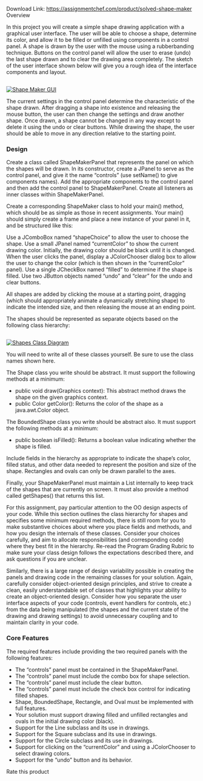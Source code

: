 Download Link: https://assignmentchef.com/product/solved-shape-maker
<br>
<a id="user-content-overview" class="anchor" href="https://github.com/Grimlek/Course-Work/tree/master/Shape%20Maker#overview" aria-hidden="true"></a>Overview

In this project you will create a simple shape drawing application with a graphical user interface. The user will be able to choose a shape, determine its color, and allow it to be filled or unfilled using components in a control panel. A shape is drawn by the user with the mouse using a rubberbanding technique. Buttons on the control panel will allow the user to erase (undo) the last shape drawn and to clear the drawing area completely. The sketch of the user interface shown below will give you a rough idea of the interface components and layout.

<a href="https://i0.wp.com/github.com/Grimlek/Course-Work/blob/master/Shape%20Maker/shape-maker.png?ssl=1" target="_blank" rel="noopener"><img decoding="async" alt="Shape Maker GUI" data-recalc-dims="1" data-src="https://i0.wp.com/github.com/Grimlek/Course-Work/raw/master/Shape%20Maker/shape-maker.png?w=980&amp;ssl=1" class="lazyload" src="data:image/gif;base64,R0lGODlhAQABAAAAACH5BAEKAAEALAAAAAABAAEAAAICTAEAOw==">

  <noscript>

   <img decoding="async" src="https://i0.wp.com/github.com/Grimlek/Course-Work/raw/master/Shape%20Maker/shape-maker.png?w=980&amp;ssl=1" alt="Shape Maker GUI" data-recalc-dims="1">

  </noscript></a>

The current settings in the control panel determine the characteristic of the shape drawn. After dragging a shape into existence and releasing the mouse button, the user can then change the settings and draw another shape. Once drawn, a shape cannot be changed in any way except to delete it using the undo or clear buttons. While drawing the shape, the user should be able to move in any direction relative to the starting point.

<h3><a id="user-content-design" class="anchor" href="https://github.com/Grimlek/Course-Work/tree/master/Shape%20Maker#design" aria-hidden="true"></a>Design</h3>

Create a class called ShapeMakerPanel that represents the panel on which the shapes will be drawn. In its constructor, create a JPanel to serve as the control panel, and give it the name “controls” (use setName() to give components names). Add the appropriate components to the control panel and then add the control panel to ShapeMakerPanel. Create all listeners as inner classes within ShapeMakerPanel.

Create a corresponding ShapeMaker class to hold your main() method, which should be as simple as those in recent assignments. Your main() should simply create a frame and place a new instance of your panel in it, and be structured like this:

Use a JComboBox named “shapeChoice” to allow the user to choose the shape. Use a small JPanel named “currentColor” to show the current drawing color. Initially, the drawing color should be black until it is changed. When the user clicks the panel, display a JColorChooser dialog box to allow the user to change the color (which is then shown in the “currentColor” panel). Use a single JCheckBox named “filled” to determine if the shape is filled. Use two JButton objects named “undo” and “clear” for the undo and clear buttons.

All shapes are added by clicking the mouse at a starting point, dragging (which should appropriately animate a dynamically stretching shape) to indicate the intended size, and then releasing the mouse at an ending point.

The shapes should be represented as separate objects based on the following class hierarchy:

<a href="https://i0.wp.com/github.com/Grimlek/Course-Work/blob/master/Shape%20Maker/shapes-class-diagram.jpg?ssl=1" target="_blank" rel="noopener"><img decoding="async" alt="Shapes Class Diagram" data-recalc-dims="1" data-src="https://i0.wp.com/github.com/Grimlek/Course-Work/raw/master/Shape%20Maker/shapes-class-diagram.jpg?w=980&amp;ssl=1" class="lazyload" src="data:image/gif;base64,R0lGODlhAQABAAAAACH5BAEKAAEALAAAAAABAAEAAAICTAEAOw==">

  <noscript>

   <img decoding="async" src="https://i0.wp.com/github.com/Grimlek/Course-Work/raw/master/Shape%20Maker/shapes-class-diagram.jpg?w=980&amp;ssl=1" alt="Shapes Class Diagram" data-recalc-dims="1">

  </noscript></a>

You will need to write all of these classes yourself. Be sure to use the class names shown here.

The Shape class you write should be abstract. It must support the following methods at a minimum:

<ul>

 <li>public void draw(Graphics context): This abstract method draws the shape on the given graphics context.</li>

 <li>public Color getColor(): Returns the color of the shape as a java.awt.Color object.</li>

</ul>

The BoundedShape class you write should be abstract also. It must support the following methods at a minimum:

<ul>

 <li>public boolean isFilled(): Returns a boolean value indicating whether the shape is filled.</li>

</ul>

Include fields in the hierarchy as appropriate to indicate the shape’s color, filled status, and other data needed to represent the position and size of the shape. Rectangles and ovals can only be drawn parallel to the axes.

Finally, your ShapeMakerPanel must maintain a List internally to keep track of the shapes that are currently on screen. It must also provide a method called getShapes() that returns this list.

For this assignment, pay particular attention to the OO design aspects of your code. While this section outlines the class hierarchy for shapes and specifies some minimum required methods, there is still room for you to make substantive choices about where you place fields and methods, and how you design the internals of these classes. Consider your choices carefully, and aim to allocate responsibilities (and corresponding code) where they best fit in the hierarchy. Re-read the Program Grading Rubric to make sure your class design follows the expectations described there, and ask questions if you are unclear.

Similarly, there is a large range of design variability possible in creating the panels and drawing code in the remaining classes for your solution. Again, carefully consider object-oriented design principles, and strive to create a clean, easily understandable set of classes that highlights your ability to create an object-oriented design. Consider how you separate the user interface aspects of your code (controls, event handlers for controls, etc.) from the data being manipulated (the shapes and the current state of the drawing and drawing settings) to avoid unnecessary coupling and to maintain clarity in your code.

<h3><a id="user-content-core-features" class="anchor" href="https://github.com/Grimlek/Course-Work/tree/master/Shape%20Maker#core-features" aria-hidden="true"></a>Core Features</h3>

The required features include providing the two required panels with the following features:

<ul>

 <li>The “controls” panel must be contained in the ShapeMakerPanel.</li>

 <li>The “controls” panel must include the combo box for shape selection.</li>

 <li>The “controls” panel must include the clear button.</li>

 <li>The “controls” panel must include the check box control for indicating filled shapes.</li>

 <li>Shape, BoundedShape, Rectangle, and Oval must be implemented with full features.</li>

 <li>Your solution must support drawing filled and unfilled rectangles and ovals in the initial drawing color (black).</li>

 <li>Support for the Line subclass and its use in drawings.</li>

 <li>Support for the Square subclass and its use in drawings.</li>

 <li>Support for the Circle subclass and its use in drawings.</li>

 <li>Support for clicking on the “currentColor” and using a JColorChooser to select drawing colors.</li>

 <li>Support for the “undo” button and its behavior.</li>

</ul>

<span class="kksr-muted">Rate this product</span>